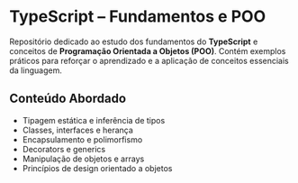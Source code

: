 # TypeScript – Fundamentos e POO

Repositório dedicado ao estudo dos fundamentos do **TypeScript** e conceitos de **Programação Orientada a Objetos (POO)**. Contém exemplos práticos para reforçar o aprendizado e a aplicação de conceitos essenciais da linguagem.

## Conteúdo Abordado

- Tipagem estática e inferência de tipos
- Classes, interfaces e herança
- Encapsulamento e polimorfismo
- Decorators e generics
- Manipulação de objetos e arrays
- Princípios de design orientado a objetos
